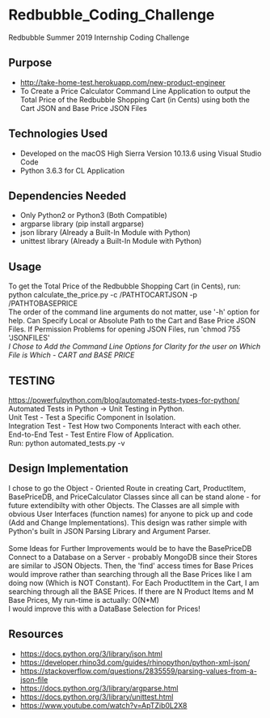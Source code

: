 # Redbubble_Coding_Challenge
Redbubble Summer 2019 Internship Coding Challenge

## Purpose
* http://take-home-test.herokuapp.com/new-product-engineer<br>
* To Create a Price Calculator Command Line Application to output the Total Price of the Redbubble Shopping Cart (in Cents) using both the Cart JSON and Base Price JSON Files

## Technologies Used
* Developed on the macOS High Sierra Version 10.13.6 using Visual Studio Code<br>
* Python 3.6.3 for CL Application<br>

## Dependencies Needed
* Only Python2 or Python3 (Both Compatible)
* argparse library (pip install argparse)
* json library (Already a Built-In Module with Python)
* unittest library (Already a Built-In Module with Python)

## Usage
To get the Total Price of the Redbubble Shopping Cart (in Cents), run: python calculate_the_price.py -c /PATHTOCARTJSON -p /PATHTOBASEPRICE<br>
The order of the command line arguments do not matter, use '-h' option for help. Can Specify Local or Absolute Path to the Cart and Base Price JSON Files. If Permission Problems for opening JSON Files, run 'chmod 755 'JSONFILES'<br>
*I Chose to Add the Command Line Options for Clarity for the user on Which File is Which - CART and BASE PRICE*

## TESTING
https://powerfulpython.com/blog/automated-tests-types-for-python/ <br>
Automated Tests in Python -> Unit Testing in Python. <br>
Unit Test - Test a Specific Component in Isolation. <br>
Integration Test - Test How two Components Interact with each other. <br>
End-to-End Test - Test Entire Flow of Application. <br>
Run: python automated_tests.py -v

## Design Implementation
I chose to go the Object - Oriented Route in creating Cart, ProductItem, BasePriceDB, and PriceCalculator Classes since all can be stand alone - for future extendibilty with other Objects. The Classes are all simple with obvious User Interfaces (function names) for anyone to pick up and code (Add and Change Implementations). This design was rather simple with Python's built in JSON Parsing Library and Argument Parser.<br>
<br>
Some Ideas for Further Improvements would be to have the BasePriceDB Connect to a Database on a Server - probably MongoDB since their Stores are similar to JSON Objects. Then, the 'find' access times for Base Prices would improve rather than searching through all the Base Prices like I am doing now (Which is NOT Constant). For Each ProductItem in the Cart, I am searching through all the BASE Prices. If there are N Product Items and M Base Prices, My run-time is actually: O(N*M) <br>
I would improve this with a DataBase Selection for Prices!

## Resources
* https://docs.python.org/3/library/json.html
* https://developer.rhino3d.com/guides/rhinopython/python-xml-json/
* https://stackoverflow.com/questions/2835559/parsing-values-from-a-json-file
* https://docs.python.org/3/library/argparse.html
* https://docs.python.org/3/library/unittest.html
* https://www.youtube.com/watch?v=ApTZib0L2X8
